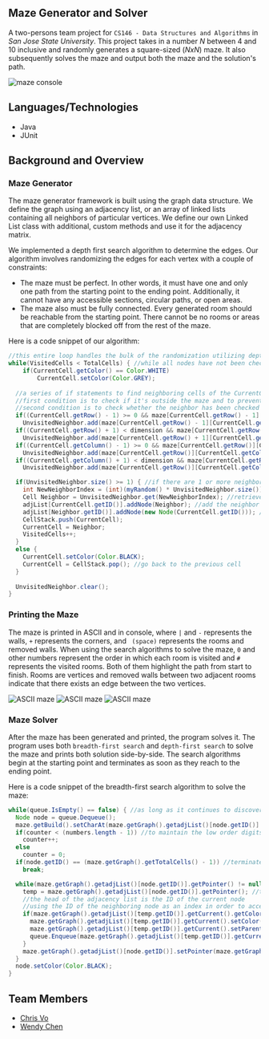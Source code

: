 ## Maze Generator and Solver

A two-persons team project for `CS146 - Data Structures and Algorithms` in _San Jose State University_. This project takes in a number _N_ between 4 and 10 inclusive and randomly generates a square-sized (_NxN_) maze. It also subsequently solves the maze and output both the maze and the solution's path.

![maze console](https://i.imgur.com/5rRCwiU.png)

## Languages/Technologies
* Java
* JUnit

## Background and Overview

### Maze Generator

The maze generator framework is built using the graph data structure. We define the graph using an adjacency list, or an array of 
linked lists containing all neighbors of particular vertices. We define our own Linked List class with additional, custom methods and 
use it for the adjacency matrix.

We implemented a depth first search algorithm to determine the edges. Our algorithm involves randomizing the edges for each 
vertex with a couple of constraints:

* The maze must be perfect. In other words, it must have one and only one path from the starting point to the ending point. 
Additionally, it cannot have any accessible sections, circular paths, or open areas.
* The maze also must be fully connected. Every generated room should be reachable from the starting point. 
There cannot be no rooms or areas that are completely blocked off from the rest of the maze.

Here is a code snippet of our algorithm:

```Java
//this entire loop handles the bulk of the randomization utilizing depth first search
while(VisitedCells < TotalCells) { //while all nodes have not been checked yet
	if(CurrentCell.getColor() == Color.WHITE) 
		CurrentCell.setColor(Color.GREY);
		
  //a series of if statements to find neighboring cells of the CurrentCell and add them to the data structure
  //first condition is to check if it's outside the maze and to prevent ArrayOutOfBounds error
  //second condition is to check whether the neighbor has been checked or not
  if((CurrentCell.getRow() - 1) >= 0 && maze[CurrentCell.getRow() - 1][CurrentCell.getColumn()].getColor() == Color.WHITE)
    UnvisitedNeighbor.add(maze[CurrentCell.getRow() - 1][CurrentCell.getColumn()]);
  if((CurrentCell.getRow() + 1) < dimension && maze[CurrentCell.getRow() + 1][CurrentCell.getColumn()].getColor() == Color.WHITE)
    UnvisitedNeighbor.add(maze[CurrentCell.getRow() + 1][CurrentCell.getColumn()]);
  if((CurrentCell.getColumn() - 1) >= 0 && maze[CurrentCell.getRow()][CurrentCell.getColumn() - 1].getColor() == Color.WHITE)
    UnvisitedNeighbor.add(maze[CurrentCell.getRow()][CurrentCell.getColumn() - 1]);
  if((CurrentCell.getColumn() + 1) < dimension && maze[CurrentCell.getRow()][CurrentCell.getColumn() + 1].getColor() == Color.WHITE)
    UnvisitedNeighbor.add(maze[CurrentCell.getRow()][CurrentCell.getColumn() + 1]);

  if(UnvisitedNeighbor.size() >= 1) { //if there are 1 or more neighbors, begin the randomization process
    int NewNeighborIndex = (int)(myRandom() * UnvisitedNeighbor.size()); //the index of the neighboring cell
    Cell Neighbor = UnvisitedNeighbor.get(NewNeighborIndex); //retrieve the neighboring cell
    adjList[CurrentCell.getID()].addNode(Neighbor); //add the neighbor to the CurrentCell's list
    adjList[Neighbor.getID()].addNode(new Node(CurrentCell.getID())); //add the CurrentCell to the neighbor's list
    CellStack.push(CurrentCell);
    CurrentCell = Neighbor;
    VisitedCells++;
  }
  else {
    CurrentCell.setColor(Color.BLACK);
    CurrentCell = CellStack.pop(); //go back to the previous cell
  }
			
  UnvisitedNeighbor.clear();
}
```

### Printing the Maze

The maze is printed in ASCII and in console, where `|` and `-` represents the walls, `+` represents the corners, and  ` (space)` 
represents the rooms and removed walls. When using the search algorithms to solve the maze, `0` and other numbers represent
the order in which each room is visited and `#` represents the visited rooms. Both of them highlight the path from start to finish.
Rooms are vertices and removed walls between two adjacent rooms indicate that there exists an edge between the two vertices.

![ASCII maze](https://i.imgur.com/vkQDu6c.png)
![ASCII maze](https://i.imgur.com/n9J8BoR.png)
![ASCII maze](https://i.imgur.com/trQ0vpt.png)

### Maze Solver

After the maze has been generated and printed, the program solves it. The program uses both `breadth-first search` and `depth-first search`
to solve the maze and prints both solution side-by-side. The search algorithms begin at the starting point and terminates as soon as they
reach to the ending point.

Here is a code snippet of the breadth-first search algorithm to solve the maze:

```Java
while(queue.IsEmpty() == false) { //as long as it continues to discover new nodes
  Node node = queue.Dequeue(); 
  maze.getBuild().setCharAt(maze.getGraph().getadjList()[node.getID()].getCharIndex(), numbers[counter]); //to print the room with a number instead of a space
  if(counter < (numbers.length - 1)) //to maintain the low order digits
    counter++;
  else
    counter = 0;
  if(node.getID() == (maze.getGraph().getTotalCells() - 1)) //terminates the loop if it reaches the end of the maze
    break;

  while(maze.getGraph().getadjList()[node.getID()].getPointer() != null) { //while there are neighbors in the current node's list
    temp = maze.getGraph().getadjList()[node.getID()].getPointer(); //temp is now the neighboring node
    //the head of the adjacency list is the ID of the current node
    //using the ID of the neighboring node as an index in order to access its list
    if(maze.getGraph().getadjList()[temp.getID()].getCurrent().getColor().equals(Color.WHITE)) { //equivalent to if temp is colored white
      maze.getGraph().getadjList()[temp.getID()].getCurrent().setColor(Color.GREY); //set the color of temp to grey
      maze.getGraph().getadjList()[temp.getID()].getCurrent().setParent(node); //sets the parent to the original node
      queue.Enqueue(maze.getGraph().getadjList()[temp.getID()].getCurrent()); //put temp in the queue
    }
    maze.getGraph().getadjList()[node.getID()].setPointer(maze.getGraph().getadjList()[node.getID()].getPointer().getNext()); //traverse to the next neighboring node
  }
  node.setColor(Color.BLACK);
}
```


## Team Members
* [Chris Vo](https://www.linkedin.com/in/chris-vo-/)
* [Wendy Chen](https://www.linkedin.com/in/wendy-chen-639bb7170/)
